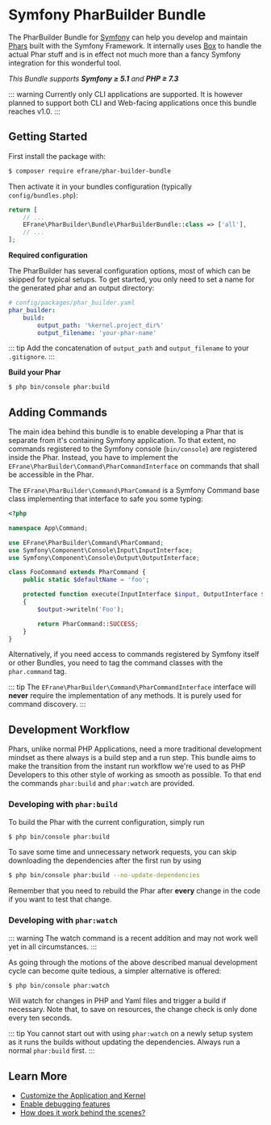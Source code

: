 # Symfony PharBuilder Bundle

The PharBuilder Bundle for [Symfony](https://symfony.com) can help you develop and maintain [Phars][phar-doc]
built with the Symfony Framework. It internally uses [Box](https://github.com/box-project/box) to handle 
the actual Phar stuff and is in effect not much more than a fancy Symfony integration for this 
wonderful tool.

_This Bundle supports **Symfony &geq; 5.1** and **PHP &geq; 7.3**_

::: warning
Currently only CLI applications are supported. It is however planned to support both CLI and Web-facing
applications once this bundle reaches v1.0.
:::

## Getting Started

First install the package with:

```bash
$ composer require efrane/phar-builder-bundle
```

Then activate it in your bundles configuration (typically `config/bundles.php`):

```php
return [
    // ...
    EFrane\PharBuilder\Bundle\PharBuilderBundle::class => ['all'],
    // ...
];
```

**Required configuration**

The PharBuilder has several configuration options, most of which can be skipped for typical setups.
To get started, you only need to set a name for the generated phar and an output directory:

``` yaml
# config/packages/phar_builder.yaml
phar_builder:
    build:
        output_path: '%kernel.project_dir%'
        output_filename: 'your-phar-name'
```

::: tip
Add the concatenation of `output_path` and `output_filename` to your `.gitignore`.
:::

**Build your Phar**

```bash
$ php bin/console phar:build 
```

## Adding Commands

The main idea behind this bundle is to enable developing a Phar that is separate from it's containing
Symfony application. To that extent, no commands registered to the Symfony console (`bin/console`)
are registered inside the Phar. Instead, you have to implement the
`EFrane\PharBuilder\Command\PharCommandInterface` on commands that shall be accessible in the Phar.

The `EFrane\PharBuilder\Command\PharCommand` is a Symfony Command base class implementing that interface
to safe you some typing:

```php
<?php

namespace App\Command;

use EFrane\PharBuilder\Command\PharCommand;
use Symfony\Component\Console\Input\InputInterface;
use Symfony\Component\Console\Output\OutputInterface;

class FooCommand extends PharCommand {
    public static $defaultName = 'foo';

    protected function execute(InputInterface $input, OutputInterface $output): int
    {
        $output->writeln('Foo');

        return PharCommand::SUCCESS;
    }
} 
```

Alternatively, if you need access to commands registered by Symfony itself or other Bundles, you
need to tag the command classes with the `phar.command` tag.

::: tip
The `EFrane\PharBuilder\Command\PharCommandInterface` interface will **never** require the implementation
of any methods. It is purely used for command discovery.
:::

## Development Workflow

Phars, unlike normal PHP Applications, need a more traditional development mindset as there always
is a build step and a run step. This bundle aims to make the transition from the instant run workflow
we're used to as PHP Developers to this other style of working as smooth as possible. To that end
the commands `phar:build` and `phar:watch` are provided. 

### Developing with `phar:build`

To build the Phar with the current configuration, simply run

```bash
$ php bin/console phar:build
```

To save some time and unnecessary network requests, you can skip downloading
the dependencies after the first run by using

```bash
$ php bin/console phar:build --no-update-dependencies
```

Remember that you need to rebuild the Phar after **every** change in the code if you want
to test that change.

### Developing with `phar:watch`

::: warning
The watch command is a recent addition and may not work well yet in all circumstances.
:::

As going through the motions of the above described manual development cycle can
become quite tedious, a simpler alternative is offered:

```bash
$ php bin/console phar:watch
```

Will watch for changes in PHP and Yaml files and trigger a build if necessary.
Note that, to save on resources, the change check is only done every ten seconds.

::: tip
You cannot start out with using `phar:watch` on a newly setup system as it runs
the builds without updating the dependencies. Always run a normal `phar:build` first.
:::

## Learn More

* [Customize the Application and Kernel](./kernel.md)
* [Enable debugging features](./debugging.md)
* [How does it work behind the scenes?](./behind-the-scenes.md)

[phar-doc]: https://www.php.net/manual/en/intro.phar.php
